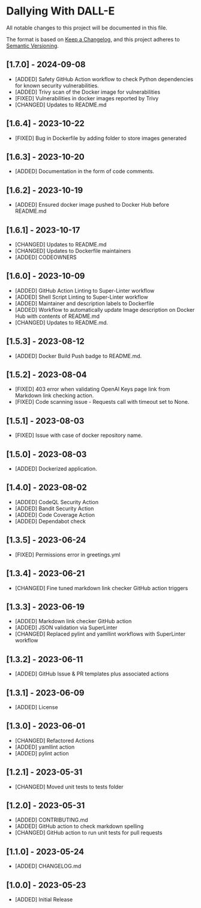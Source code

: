 # Dallying With DALL-E

All notable changes to this project will be documented in this file.

The format is based on [Keep a Changelog](https://keepachangelog.com/en/1.0.0/),
and this project adheres to [Semantic Versioning](https://semver.org/spec/v2.0.0.html).

## [1.7.0] - 2024-09-08

- [ADDED] Safety GitHub Action workflow to check Python dependencies for known security vulnerabilities.
- [ADDED] Trivy scan of the Docker image for vulnerabilities
- [FIXED] Vulnerabilities in docker images reported by Trivy
- [CHANGED] Updates to README.md

## [1.6.4] - 2023-10-22

- [FIXED] Bug in Dockerfile by adding folder to store images generated

## [1.6.3] - 2023-10-20

- [ADDED] Documentation in the form of code comments.

## [1.6.2] - 2023-10-19

- [ADDED] Ensured docker image pushed to Docker Hub before README.md

## [1.6.1] - 2023-10-17

- [CHANGED] Updates to README.md
- [CHANGED] Updates to Dockerfile maintainers
- [ADDED] CODEOWNERS

## [1.6.0] - 2023-10-09

- [ADDED] GitHub Action Linting to Super-Linter workflow
- [ADDED] Shell Script Linting to Super-Linter workflow
- [ADDED] Maintainer and description labels to Dockerfile
- [ADDED] Workflow to automatically update Image description on Docker Hub with contents of README.md
- [CHANGED] Updates to README.md.

## [1.5.3] - 2023-08-12

- [ADDED] Docker Build Push badge to README.md.

## [1.5.2] - 2023-08-04

- [FIXED] 403 error when validating OpenAI Keys page link from Markdown link checking action.
- [FIXED] Code scanning issue - Requests call with timeout set to None.

## [1.5.1] - 2023-08-03

- [FIXED] Issue with case of docker repository name.

## [1.5.0] - 2023-08-03

- [ADDED] Dockerized application.

## [1.4.0] - 2023-08-02

- [ADDED] CodeQL Security Action
- [ADDED] Bandit Security Action
- [ADDED] Code Coverage Action
- [ADDED] Dependabot check

## [1.3.5] - 2023-06-24

- [FIXED] Permissions error in greetings.yml

## [1.3.4] - 2023-06-21

- [CHANGED] Fine tuned markdown link checker GitHub action triggers

## [1.3.3] - 2023-06-19

- [ADDED] Markdown link checker GitHub action
- [ADDED] JSON validation via SuperLinter
- [CHANGED] Replaced pylint and yamllint workflows with SuperLinter workflow

## [1.3.2] - 2023-06-11

- [ADDED] GitHub Issue & PR templates plus associated actions

## [1.3.1] - 2023-06-09

- [ADDED] License

## [1.3.0] - 2023-06-01

- [CHANGED] Refactored Actions
- [ADDED] yamllint action
- [ADDED] pylint action

## [1.2.1] - 2023-05-31

- [CHANGED] Moved unit tests to tests folder

## [1.2.0] - 2023-05-31

- [ADDED] CONTRIBUTING.md
- [ADDED] GitHub action to check markdown spelling
- [CHANGED] GitHub action to run unit tests for pull requests

## [1.1.0] - 2023-05-24

- [ADDED] CHANGELOG.md

## [1.0.0] - 2023-05-23

- [ADDED] Initial Release
